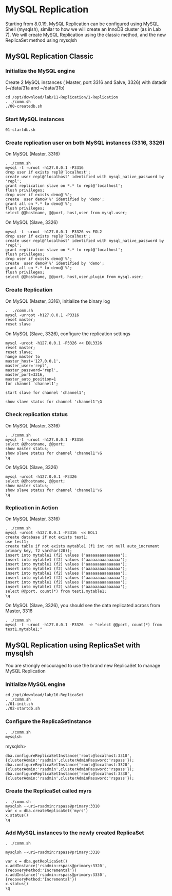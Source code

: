 # MySQL Replication
Starting from 8.0.19, MySQL Replication can be configured using MySQL Shell (mysqlsh), similar to how we will create an InnoDB cluster (as in Lab 7). We will create MySQL Replication using the classic method, and the new ReplicaSet method using mysqlsh

## MySQL Replication Classic
### Initialize the MySQL engine
Create 2 MySQL instances ( Master, port 3316 and Salve, 3326) with datadir (~/data/31a and ~/data/31b)
```
cd /opt/download/lab/11-Replication/1-Replication
. ./comm.sh
./00-createdb.sh
```

### Start MySQL instances
```
01-startdb.sh
```

### Create replication user on both MySQL instances (3316, 3326)
On MySQL (Master, 3316)
```
. ./comm.sh
mysql -t -uroot -h127.0.0.1 -P3316
drop user if exists repl@'localhost';
create user repl@'localhost' identified with mysql_native_password by 'repl';
grant replication slave on *.* to repl@'localhost';
flush privileges;
drop user if exists demo@'%';
create  user demo@'%' identified by 'demo';
grant all on *.* to demo@'%';
flush privileges;
select @@hostname, @@port, host,user from mysql.user;
```
On MySQL (Slave, 3326)
```
mysql -t -uroot -h127.0.0.1 -P3326 << EOL2
drop user if exists repl@'localhost';
create user repl@'localhost' identified with mysql_native_password by 'repl';
grant replication slave on *.* to repl@'localhost';
flush privileges;
drop user if exists demo@'%';
create  user demo@'%' identified by 'demo';
grant all on *.* to demo@'%';
flush privileges;
select @@hostname, @@port, host,user,plugin from mysql.user;
```
### Create Replication 
On MySQL (Master, 3316), initialize the binary log
```
.  ./comm.sh
mysql -urroot -h127.0.0.1 -P3316
reset master;
reset slave
```
On MySQL (Slave, 3326), configure the replication settings
```
mysql -uroot -h127.0.0.1 -P3326 << EOL3326
reset master;
reset slave;
hange master to
master_host='127.0.0.1',
master_user='repl',
master_password='repl',
master_port=3316,
master_auto_position=1
for channel 'channel1';

start slave for channel 'channel1';

show slave status for channel 'channel1'\G
```
### Check replication status
On MySQL (Master, 3316)
```
. ./comm.sh
mysql -t -uroot -h127.0.0.1 -P3316
select @@hostname, @@port;
show master status;
show slave status for channel 'channel1'\G
\q
```
On MySQL (Slave, 3326)
```
mysql -uroot -h127.0.0.1 -P3326
select @@hostname, @@port;
show master status;
show slave status for channel 'channel1'\G
\q
```
### Replication in Action
On MySQL (Master, 3316)
```
. ./comm.sh
mysql -uroot -h127.0.0.1 -P3316  << EOL1
create database if not exists test1;
use test1;
create table if not exists mytable1 (f1 int not null auto_increment primary key, f2 varchar(20));
insert into mytable1 (f2) values ('aaaaaaaaaaaaaaa');
insert into mytable1 (f2) values ('aaaaaaaaaaaaaaa');
insert into mytable1 (f2) values ('aaaaaaaaaaaaaaa');
insert into mytable1 (f2) values ('aaaaaaaaaaaaaaa');
insert into mytable1 (f2) values ('aaaaaaaaaaaaaaa');
insert into mytable1 (f2) values ('aaaaaaaaaaaaaaa');
insert into mytable1 (f2) values ('aaaaaaaaaaaaaaa');
insert into mytable1 (f2) values ('aaaaaaaaaaaaaaa');
select @@port, count(*) from test1.mytable1;
\q
```
On MySQL (Slave, 3326), you should see the data replicated across from Master, 3316
```
. ./comm.sh
mysql -t -uroot -h127.0.0.1 -P3326  -e "select @@port, count(*) from test1.mytable1;"
```

## MySQL Replication using ReplicaSet with mysqlsh
You are strongly encouraged to use the brand new ReplicaSet to manage MySQL Replication
### Initialize MySQL engine
```
cd /opt/download/lab/16-ReplicaSet
. ./comm.sh
./01-init.sh
./02-startdb.sh
```
### Configure the ReplicaSetInstance
```
. ./comm.sh
mysqlsh
```
mysqlsh>
```
dba.configureReplicaSetInstance('root:@localhost:3310',{clusterAdmin:'rsadmin',clusterAdminPassword:'rspass'});
dba.configureReplicaSetInstance('root:@localhost:3320',{clusterAdmin:'rsadmin',clusterAdminPassword:'rspass'});
dba.configureReplicaSetInstance('root:@localhost:3330',{clusterAdmin:'rsadmin',clusterAdminPassword:'rspass'});
```
### Create the ReplicaSet called myrs
```
. ./comm.sh
mysqlsh --uri=rsadmin:rspass@primary:3310
var x = dba.createReplicaSet('myrs')
x.status()
\q
```
### Add MySQL instances to the newly created ReplicaSet
```
. ./comm.sh

mysqlsh --uri=rsadmin:rspass@primary:3310

var x = dba.getReplicaSet()
x.addInstance('rsadmin:rspass@primary:3320', {recoveryMethod:'Incremental'})
x.addInstance('rsadmin:rspass@primary:3330', {recoveryMethod:'Incremental'})
x.status()
\q
```











